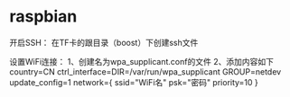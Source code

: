 # raspbian

开启SSH：
      在TF卡的跟目录（boost）下创建ssh文件

设置WiFi连接：
      1、创建名为wpa_supplicant.conf的文件
      2、添加内容如下
        country=CN
        ctrl_interface=DIR=/var/run/wpa_supplicant GROUP=netdev
        update_config=1
        network={
          ssid="WiFi名"
          psk="密码"
          priority=10
        }
